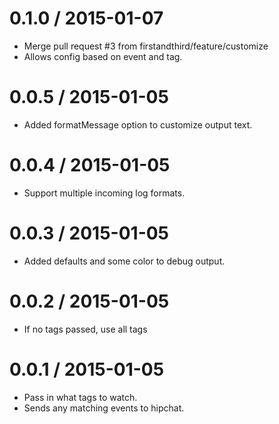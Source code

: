 
0.1.0 / 2015-01-07
==================

  * Merge pull request #3 from firstandthird/feature/customize
  * Allows config based on event and tag.

0.0.5 / 2015-01-05
==================

  * Added formatMessage option to customize output text.

0.0.4 / 2015-01-05
==================

  * Support multiple incoming log formats.

0.0.3 / 2015-01-05
==================

  * Added defaults and some color to debug output.

0.0.2 / 2015-01-05
==================

  * If no tags passed, use all tags

0.0.1 / 2015-01-05
==================

  * Pass in what tags to watch.
  * Sends any matching events to hipchat.
